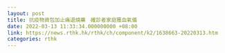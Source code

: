 ```yaml
---
layout: post
title: 抗疫物資包加止痛退燒藥　確診者家庭獲血氧儀
date: 2022-03-13 11:33:34.000000000 +08:00
link: https://news.rthk.hk/rthk/ch/component/k2/1638663-20220313.htm
categories: rthk
---
```




